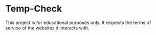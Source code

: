 # Temp-Check
This project is for educational purposes only. It respects the terms of service of the websites it interacts with.
